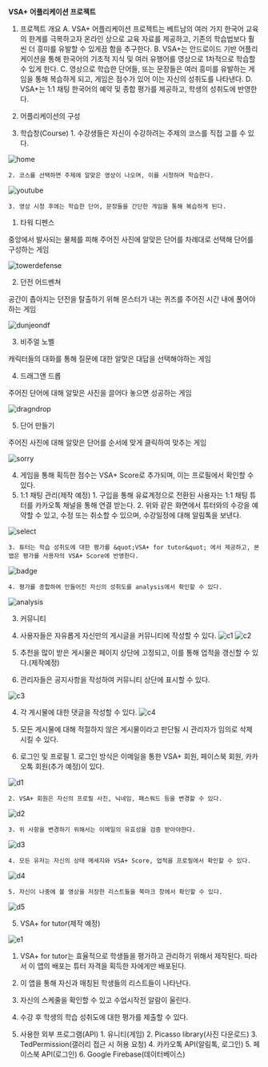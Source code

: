 **VSA+**  **어플리케이션 프로젝트**

1. 프로젝트 개요
  A. VSA+ 어플리케이션 프로젝트는 베트남의 여러 가지 한국어 교육의 한계를 극복하고자 온라인 상으로 교육 자료를 제공하고, 기존의 학습법보다 훨씬 더 흥미를 유발할 수 있게끔 함을 추구한다.
  B. VSA+는 안드로이드 기반 어플리케이션을 통해 한국어의 기초적 지식 및 여러 유행어를 영상으로 1차적으로 학습할 수 있게 한다.
  C. 영상으로 학습한 단어들, 또는 문장들은 여러 흥미를 유발하는 게임을 통해 복습하게 되고, 게임은 점수가 있어 이는 자신의 성취도를 나타낸다.
  D. VSA+는 1:1 채팅 한국어의 예약 및 종합 평가를 제공하고, 학생의 성취도에 반영한다.

2. 어플리케이션의 구성
  1. 학습창(Course)
    1. 수강생들은 자신이 수강하려는 주제의 코스를 직접 고를 수 있다.

![home](https://user-images.githubusercontent.com/56333668/104186908-71ebca00-545a-11eb-9c3c-4527f984981f.jpg)

    2. 코스를 선택하면 주제에 알맞은 영상이 나오며, 이를 시청하며 학습한다.


![youtube](https://user-images.githubusercontent.com/56333668/104186975-89c34e00-545a-11eb-85ac-fff123a88295.jpg)

    3. 영상 시청 후에는 학습한 단어, 문장들을 간단한 게임을 통해 복습하게 된다.
  1. 타워 디펜스

중앙에서 발사되는 물체를 피해 주어진 사진에 알맞은 단어를 차례대로 선택해 단어를 구성하는 게임

![towerdefense](https://user-images.githubusercontent.com/56333668/104188321-6a2d2500-545c-11eb-8460-a805ffddca98.jpg)


  2. 던전 어드벤쳐

공간이 좁아지는 던전을 탈출하기 위해 몬스터가 내는 퀴즈를 주어진 시간 내에 풀어야 하는 게임

![dunjeondf](https://user-images.githubusercontent.com/56333668/104188338-75805080-545c-11eb-94de-57f9bfc3cecb.jpg)

  3. 비주얼 노벨

캐릭터들의 대화를 통해 질문에 대한 알맞은 대답을 선택해야하는 게임

  4. 드래그앤 드롭

주어진 단어에 대해 알맞은 사진을 끌어다 놓으면 성공하는 게임

![dragndrop](https://user-images.githubusercontent.com/56333668/104188385-84670300-545c-11eb-9f03-504f2f09983e.jpg)

  5. 단어 만들기

주어진 사진에 대해 알맞은 단어를 순서에 맞게 클릭하여 맞추는 게임

![sorry](https://user-images.githubusercontent.com/56333668/104188439-947ee280-545c-11eb-963e-9c1ea9b755ce.jpg)

   4. 게임을 통해 획득한 점수는 VSA+ Score로 추가되며, 이는 프로필에서 확인할 수 있다.
  2. 1:1 채팅 관리(제작 예정)
    1. 구입을 통해 유료계정으로 전환된 사용자는 1:1 채팅 튜터를 카카오톡 채널을 통해 연결 받는다.
    2. 위와 같은 화면에서 튜터와의 수강을 예약할 수 있고, 수정 또는 취소할 수 있으며, 수강일정에 대해 알림톡을 보낸다.
    
![select](https://user-images.githubusercontent.com/56333668/104188483-a3fe2b80-545c-11eb-9739-8525c6344592.png)

    3. 튜터는 학습 성취도에 대한 평가를 &quot;VSA+ for tutor&quot; 에서 제공하고, 본 앱은 평가를 사용자의 VSA+ Score에 반영한다.

![badge](https://user-images.githubusercontent.com/56333668/104188595-cd1ebc00-545c-11eb-9ddf-0d398f995602.jpg)

    4. 평가를 종합하여 만들어진 자신의 성취도를 analysis에서 확인할 수 있다.

![analysis](https://user-images.githubusercontent.com/56333668/104188655-e889c700-545c-11eb-9130-196d02eb0087.png)

  3. 커뮤니티
  
   1. 사용자들은 자유롭게 자신만의 게시글을 커뮤니티에 작성할 수 있다. 
    ![c1](https://user-images.githubusercontent.com/56333668/104189202-b462d600-545d-11eb-845a-7d60a596459f.jpg) ![c2](https://user-images.githubusercontent.com/56333668/104189203-b462d600-545d-11eb-8904-defa62c168cd.jpg)
   2. 추천을 많이 받은 게시물은 페이지 상단에 고정되고, 이를 통해 업적을 갱신할 수 있다.(제작예정)
   3. 관리자들은 공지사항을 작성하여 커뮤니티 상단에 표시할 수 있다.

![c3](https://user-images.githubusercontent.com/56333668/104189189-b167e580-545d-11eb-8067-101ad62afa79.jpg)

   4. 각 게시물에 대한 댓글을 작성할 수 있다.
   ![c4](https://user-images.githubusercontent.com/56333668/104189192-b2007c00-545d-11eb-97d2-86ef79afd59b.jpg)

   5. 모든 게시물에 대해 적절하지 않은 게시물이라고 판단될 시 관리자가 임의로 삭제 시킬 수 있다.
  4. 로그인 및 프로필
    1. 로그인 방식은 이메일을 통한 VSA+ 회원, 페이스북 회원, 카카오톡 회원(추가 예정)이 있다.

![d1](https://user-images.githubusercontent.com/56333668/104189194-b2007c00-545d-11eb-9f8f-c870fd531685.jpg)

    2. VSA+ 회원은 자신의 프로필 사진, 닉네임, 패스워드 등을 변경할 수 있다.

![d2](https://user-images.githubusercontent.com/56333668/104189196-b2991280-545d-11eb-9d45-439080f5ad85.jpg)

    3. 위 사항을 변경하기 위해서는 이메일의 유효성을 검증 받아야한다.

![d3](https://user-images.githubusercontent.com/56333668/104189197-b2991280-545d-11eb-8275-f368b38acd9e.jpg)

    4. 모든 유저는 자신의 상태 메세지와 VSA+ Score, 업적을 프로필에서 확인할 수 있다.

![d4](https://user-images.githubusercontent.com/56333668/104189199-b331a900-545d-11eb-9d5d-086aa458db57.jpg)

    5. 자신이 나중에 볼 영상을 저장한 리스트들을 북마크 창에서 확인할 수 있다.

![d5](https://user-images.githubusercontent.com/56333668/104189200-b3ca3f80-545d-11eb-85e0-8cd7d05d2b25.jpg)

  5. VSA+ for tutor(제작 예정)

![e1](https://user-images.githubusercontent.com/56333668/104189201-b3ca3f80-545d-11eb-862a-774190d66658.png)

   1. VSA+ for tutor는 효율적으로 학생들을 평가하고 관리하기 위해서 제작된다. 따라서 이 앱의 배포는 튜터 자격을 획득한 자에게만 배포된다.
   2. 이 앱을 통해 자신과 매칭된 학생들의 리스트들이 나타난다.
   3. 자신의 스케줄을 확인할 수 있고 수업시작전 알람이 울린다.
   4. 수강 후 학생의 학습 성취도에 대한 평가를 제출할 수 있다.



  3. 사용한 외부 프로그램(API)
    1. 유니티(게임)
    2. Picasso library(사진 다운로드)
    3. TedPermission(갤러리 접근 시 허용 요청)
    4. 카카오톡 API(알림톡, 로그인)
    5. 페이스북 API(로그인)
    6. Google Firebase(데이터베이스)
